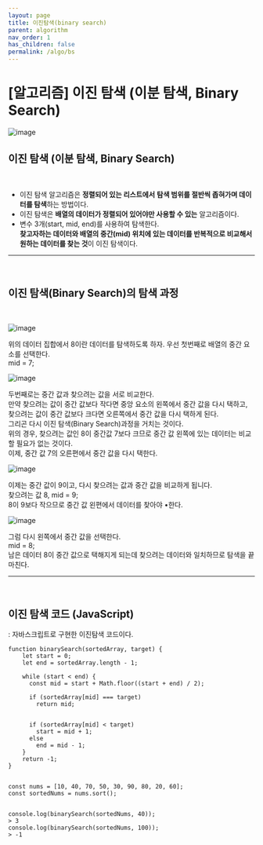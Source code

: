 ```yaml
---
layout: page
title: 이진탐색(binary search)
parent: algorithm
nav_order: 1
has_children: false
permalink: /algo/bs
---
```


# [알고리즘] 이진 탐색 (이분 탐색, Binary Search)

![image](https://user-images.githubusercontent.com/63364990/151374565-654c998a-b744-4f21-a342-37342dd6bf21.png)
​
## **이진 탐색 (이분 탐색, Binary Search)**
​
-   이진 탐색 알고리즘은 **정렬되어 있는 리스트에서** **탐색 범위를 절반씩 좁혀가며 데이터를 탐색**하는 방법이다.
-   이진 탐색은 **배열의 데이터가 정렬되어 있어야만 사용할 수 있는** 알고리즘이다.
-   변수 3개(start, mid, end)를 사용하여 탐색한다.  
    **찾고자하는 데이터와 배열의 중간(mid) 위치에 있는 데이터를 반복적으로 비교해서 원하는 데이터를 찾는 것**이 이진 탐색이다.
​
------------------
​
## **이진 탐색(Binary Search)의 탐색 과정**
​

![image](https://user-images.githubusercontent.com/63364990/151374639-784a7e4a-4d54-44c2-af86-8510fcc0e77e.png)
​

위의 데이터 집합에서 8이란 데이터를 탐색하도록 하자. 우선 첫번째로 배열의 중간 요소를 선택한다.  
mid \= 7;
​

![image](https://user-images.githubusercontent.com/63364990/151374659-38188d51-ab02-417e-bb94-36446d957b2e.png)
​

두번째로는 중간 값과 찾으려는 값을 서로 비교한다.  
만약 찾으려는 값이 중간 값보다 작다면 중앙 요소의 왼쪽에서 중간 값을 다시 택하고, 찾으려는 값이 중간 값보다 크다면 오른쪽에서 중간 값을 다시 택하게 된다.  
그리곤 다시 이진 탐색(Binary Search)과정을 거치는 것이다.  
위의 경우, 찾으려는 값인 8이 중간값 7보다 크므로 중간 값 왼쪽에 있는 데이터는 비교할 필요가 없는 것이다.  
이제, 중간 값 7의 오른편에서 중간 값을 다시 택한다.
​

![image](https://user-images.githubusercontent.com/63364990/151374674-affbb9cd-0a94-473f-9229-9c54c0c1c0fe.png)
​

이제는 중간 값이 9이고, 다시 찾으려는 값과 중간 값을 비교하게 됩니다.  
찾으려는 값 8, mid \= 9;  
8이 9보다 작으므로 중간 값 왼편에서 데이터를 찾아야 •한다.
​

![image](https://user-images.githubusercontent.com/63364990/151374689-ad01b879-a4ab-4610-b267-7b99ff89ce82.png)
​

그럼 다시 왼쪽에서 중간 값을 선택한다.  
mid \= 8;  
남은 데이터 8이 중간 값으로 택해지게 되는데 찾으려는 데이터와 일치하므로 탐색을 끝마친다.
​

------------------
​

## **이진 탐색 코드 (JavaScript)**
: 자바스크립트로 구현한 이진탐색 코드이다.
​

```
function binarySearch(sortedArray, target) {
    let start = 0;
    let end = sortedArray.length - 1;  

    while (start < end) {
      const mid = start + Math.floor((start + end) / 2);  

      if (sortedArray[mid] === target)
        return mid;  


      if (sortedArray[mid] < target)
        start = mid + 1;
      else
        end = mid - 1;
    }  
    return -1;
}
  

const nums = [10, 40, 70, 50, 30, 90, 80, 20, 60];
const sortedNums = nums.sort();


console.log(binarySearch(sortedNums, 40));
> 3  
console.log(binarySearch(sortedNums, 100));
> -1
```